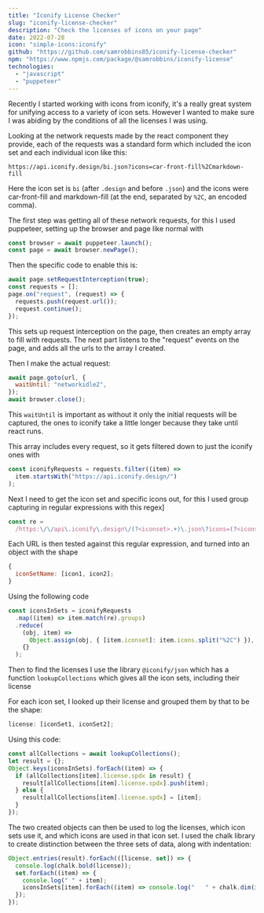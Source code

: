 ```yaml
---
title: "Iconify License Checker"
slug: "iconify-license-checker"
description: "Check the licenses of icons on your page"
date: 2022-07-28
icon: "simple-icons:iconify"
github: "https://github.com/samrobbins85/iconify-license-checker"
npm: "https://www.npmjs.com/package/@samrobbins/iconify-license"
technologies:
  - "javascript"
  - "puppeteer"
---
```


Recently I started working with icons from iconify, it's a really great system for unifying access to a variety of icon sets. However I wanted to make sure I was abiding by the conditions of all the licenses I was using.

Looking at the network requests made by the react component they provide, each of the requests was a standard form which included the icon set and each individual icon like this:

```
https://api.iconify.design/bi.json?icons=car-front-fill%2Cmarkdown-fill
```

Here the icon set is `bi` (after `.design` and before `.json`) and the icons were car-front-fill and markdown-fill (at the end, separated by `%2C`, an encoded comma).

The first step was getting all of these network requests, for this I used puppeteer, setting up the browser and page like normal with

```js
const browser = await puppeteer.launch();
const page = await browser.newPage();
```

Then the specific code to enable this is:

```js
await page.setRequestInterception(true);
const requests = [];
page.on("request", (request) => {
  requests.push(request.url());
  request.continue();
});
```

This sets up request interception on the page, then creates an empty array to fill with requests. The next part listens to the "request" events on the page, and adds all the urls to the array I created.

Then I make the actual request:

```js
await page.goto(url, {
  waitUntil: "networkidle2",
});
await browser.close();
```

This `waitUntil` is important as without it only the initial requests will be captured, the ones to iconify take a little longer because they take until react runs.

This array includes every request, so it gets filtered down to just the iconify ones with

```js
const iconifyRequests = requests.filter((item) =>
  item.startsWith("https://api.iconify.design/")
);
```

Next I need to get the icon set and specific icons out, for this I used group capturing in regular expressions with this regex]

```js
const re =
  /https:\/\/api\.iconify\.design\/(?<iconset>.+)\.json\?icons=(?<icons>.+)/;
```

Each URL is then tested against this regular expression, and turned into an object with the shape

```js
{
  iconSetName: [icon1, icon2];
}
```

Using the following code

```js
const iconsInSets = iconifyRequests
  .map((item) => item.match(re).groups)
  .reduce(
    (obj, item) =>
      Object.assign(obj, { [item.iconset]: item.icons.split("%2C") }),
    {}
  );
```

Then to find the licenses I use the library `@iconify/json` which has a function `lookupCollections` which gives all the icon sets, including their license

For each icon set, I looked up their license and grouped them by that to be the shape:

```js
license: [iconSet1, iconSet2];
```

Using this code:

```js
const allCollections = await lookupCollections();
let result = {};
Object.keys(iconsInSets).forEach((item) => {
  if (allCollections[item].license.spdx in result) {
    result[allCollections[item].license.spdx].push(item);
  } else {
    result[allCollections[item].license.spdx] = [item];
  }
});
```

The two created objects can then be used to log the licenses, which icon sets use it, and which icons are used in that icon set. I used the chalk library to create distinction between the three sets of data, along with indentation:

```js
Object.entries(result).forEach(([license, set]) => {
  console.log(chalk.bold(license));
  set.forEach((item) => {
    console.log(" " + item);
    iconsInSets[item].forEach((item) => console.log("   " + chalk.dim(item)));
  });
});
```
